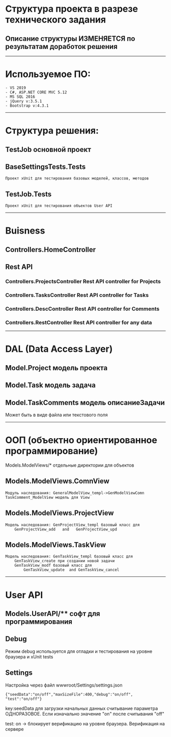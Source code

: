 ﻿# Структура проекта в разрезе технического задания
## Описание структуры ИЗМЕНЯЕТСЯ по результатам доработок решения

-------------------------------------------

# Используемое ПО:
	- VS 2019
	- C#, ASP.NET CORE MVC 5.12
	- MS SQL 2016
	- jQuery v:3.5.1
	- Bootstrap v:4.3.1

------------------------------------------

# Структура решения:
## TestJob основной проект
## BaseSettingsTests.Tests
	Проект xUnit для тестирования базовых моделей, классов, методов
## TestJob.Tests
	Проект xUnit для тестирования объектов User API

------------------------------------------

# Buisness
## Controllers.HomeController 

## Rest API
### Controllers.ProjectsController	Rest API controller for Projects
### Controllers.TasksController		Rest API controller for Tasks
### Controllers.DescController		Rest API controller for Comments

### Controllers.RestController		Rest API controller for any data

------------------------------------------

#  DAL (Data Access Layer)
## Model.Project модель проекта
## Model.Task	 модель задача
## Model.TaskComments модель описаниеЗадачи 
Может быть в виде файла или текстового поля

------------------------------------------

# ООП (объектно ориентированное программирование)

Models.ModelViews/* отдельные директории для объектов
## Models.ModelViews.ComnView
	Модуль наследования: GeneralModelView_templ->GenModelViewComn
	TaskComment_ModelView модель для View
	
## Models.ModelViews.ProjectView
	Модель наследования: GenProjectView_templ базовый класс для
		GenProjectView_add   and   GenProjectView_upd

## Models.ModelViews.TaskView
	Модель наследования: GenTaskView_templ базовый класс для
		GenTaskView_create при создании новой задачи
		GenTaskView_modf базовый класс для
			GenTaskView_update  and GenTaskView_cancel

------------------------------------------

# User API
## Models.UserAPI/**    софт для программирования

## Debug
Режим debug используется для отладки и тестирования на уровне браузера и xUnit tests

## Settings
Настройка через файл wwwroot/Settings/settings.json
```
{"seedData":"on/off","maxSizeFile":400,"debug":"on/off", "test":"on/off"}
```

key:seedData для загрузки начальных данных
считывание параметра ОДНОРАЗОВОЕ.
Если изначально значение "on" после считывания "off"

test: on -> блокирует верификацию на уровне браузера. Верификация на сервере

